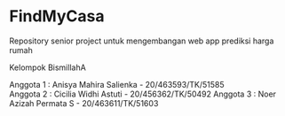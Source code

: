 # FindMyCasa
Repository senior project untuk mengembangan web app prediksi harga rumah 

Kelompok BismillahA

Anggota 1 : Anisya Mahira Salienka - 20/463593/TK/51585 <br>
Anggota 2 : Cicilia Widhi Astuti - 20/456362/TK/50492
Anggota 3 : Noer Azizah Permata S - 20/463611/TK/51603
